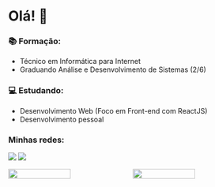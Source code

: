 # Olá! 👋
 
### 📚 Formação:
- Técnico em Informática para Internet
- Graduando Análise e Desenvolvimento de Sistemas (2/6)

### 💻 Estudando:
- Desenvolvimento Web (Foco em Front-end com ReactJS)
- Desenvolvimento pessoal

### Minhas redes:
[<img src="https://img.shields.io/badge/linkedin-%230077B5.svg?&style=for-the-badge&logo=linkedin&logoColor=white" />](https://www.linkedin.com/in/brunofmoraes/) [<img src="https://img.shields.io/badge/instagram-%23E4405F.svg?&style=for-the-badge&logo=instagram&logoColor=white" />](https://www.instagram.com/brnofranco/)


<div width="100%" style="display: flex">
<img width="50%" src="https://github-readme-stats.vercel.app/api/top-langs/?username=brnofranco&exclude_repo=KNN-Image-Classification&show_icons=true&hide_border=true&layout=compact&langs_count=8&theme=dark"/>	
<img width="50%" src="https://github-readme-stats.vercel.app/api?username=brnofranco&show_icons=true&hide_border=true&count_private=true&include_all_commits=true&theme=dark" />
</div>
